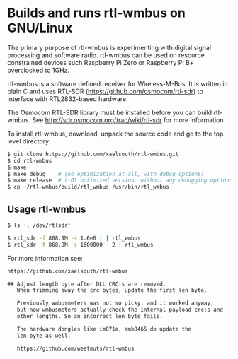 # Builds and runs rtl-wmbus on GNU/Linux 

The primary purpose of rtl-wmbus is experimenting with digital signal  processing and software radio. rtl-wmbus can be used on resource  constrained devices such Raspberry Pi Zero or Raspberry PI B+  overclocked to 1GHz.

rtl-wmbus is a software defined receiver for Wireless-M-Bus. It is written in plain C and uses RTL-SDR (https://github.com/osmocom/rtl-sdr) to interface with RTL2832-based hardware.

The Osmocom RTL-SDR library must be installed before you can build rtl-wmbus. See http://sdr.osmocom.org/trac/wiki/rtl-sdr for more information. 

To install rtl-wmbus, download, unpack the source code and go to the top level directory:

```bash
$ git clone https://github.com/xaelsouth/rtl-wmbus.git
$ cd rtl-wmbus
$ make
$ make debug    # (no optimization at all, with debug options)
$ make release  # (-O3 optimized version, without any debugging options
$ cp ~/rtl-wmbus/build/rtl_wmbus /usr/bin/rtl_wmbus

```

## Usage rtl-wmbus

```bash
$ ls -l /dev/rtlsdr*

$ rtl_sdr -f 868.9M -s 1.6e6 - | rtl_wmbus
$ rtl_sdr -f 868.9M -s 1600000 - 2 | rtl_wmbus

```



For more information see:

```txt
https://github.com/xaelsouth/rtl-wmbus

## Adjust length byte after DLL CRC:s are removed.
   When trimming away the crc bytes, update the first len byte.

   Previously wmbusmeters was not so picky, and it worked anyway,
   but now wmbusmeters actually check the internal payload crc:s and
   other lengths. So an incorrect len byte fails.

   The hardware dongles like im871a, amb8465 do update the 
   len byte as well.

   https://github.com/weetmuts/rtl-wmbus
```



